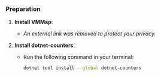 ### Preparation

1. **Install VMMap**:
   - *An external link was removed to protect your privacy.*

2. **Install dotnet-counters**:
   - Run the following command in your terminal:
     ```sh
     dotnet tool install --global dotnet-counters
     ```